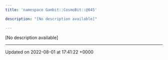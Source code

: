 ```yaml
---
title: 'namespace Gambit::CosmoBit::@645'

description: "[No description available]"

---
```







[No description available]






-------------------------------

Updated on 2022-08-01 at 17:41:22 +0000